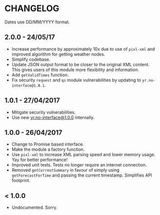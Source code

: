 # CHANGELOG

Dates use DD/MM/YYYY format.

## 2.0.0 - 24/05/17
* Increase performance by approximately 10x due to use of `pixl-xml` and
improved algorithm for getting weather nodes.
* Simplify codebase.
* Update JSON output format to be closer to the original XML content. This gives
users of this module more flexibility and information.
* Add `getValidTimes` function.
* Fix security `request` and `qs` module vulnerabilities by updating to `yr.no-interface@1.0.1`.

## 1.0.1 - 27/04/2017
* Mitigate security vulnerabilities.
* Use new yr.no-interface@1.0.0 internally.

## 1.0.0 - 26/04/2017
* Change to Promise based interface.
* Make the module a factory function.
* Use `pixl-xml` to increase XML parsing speed and lower memory usage. Yay for
better performance!
* Improved unit tests. Tests no longer require an internet connection.
* Removed `getCurrentSummary` in favour of simply using `getForecastForTime` and
passing the current timestamp. Simplifies API footprint.


## < 1.0.0
* Undocumented. Sorry.
